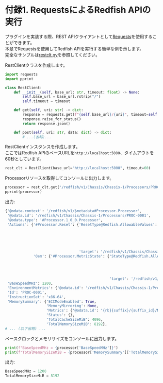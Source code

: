 # 付録1. RequestsによるRedfish APIの実行

プラグインを実装する際、REST APIクライアントとして[Requests](https://requests.readthedocs.io/en/latest/)を使用することができます。  
本章でRequestsを使用してRedfish APIを実行する簡単な例を示します。  
完全なサンプルは[restclt.py](../../samples/oob-sample-plugin/oob_sample/restclt.py)を参照してください。

RestClientクラスを作成します。

``` python
import requests
import pprint

class RestClient:
    def __init__(self, base_url: str, timeout: float) -> None:
        self.base_url = base_url.rstrip("/")
        self.timeout = timeout

    def get(self, uri: str) -> dict:
        response = requests.get(f"{self.base_url}/{uri}", timeout=self.timeout)
        response.raise_for_status()
        return response.json()

    def post(self, uri: str, data: dict) -> dict:
        # ...(省略)...
```

RestClientインスタンスを作成します。  
ここではRedfish APIのベースURLを`http://localhost:5000`、タイムアウトを60秒としています。

``` python
rest_clt = RestClient(base_url="http://localhost:5000", timeout=60)
```

Processorリソースを取得してコンソールに出力します。

``` python
processor = rest_clt.get("/redfish/v1/Chassis/Chassis-1/Processors/PROC-0001")
pprint(processor)
```

出力:

``` python
{'@odata.context': '/redfish/v1/$metadata#Processor.Processor',
 '@odata.id': '/redfish/v1/Chassis/Chassis-1/Processors/PROC-0001',
 '@odata.type': '#Processor.1_0_0.Processor',
 'Actions': {'#Processor.Reset': {'ResetType@Redfish.AllowableValues': ['On',
                                                                        'ForceOff',
                                                                        'GracefulShutdown',
                                                                        'GracefulRestart',
                                                                        'ForceRestart',
                                                                        'ForceOn'],
                                  'target': '/redfish/v1/Chassis/Chassis-1/Processors/PROC-0001/Actions/Processor.Reset'},
             'Oem': {'#Processor.MetricState': {'StateType@Redfish.AllowableValues': ['off',
                                                                                      'steady',
                                                                                      'low',
                                                                                      'high',
                                                                                      'action'],
                                                'target': '/redfish/v1/Chassis/Chassis-1/Processors/PROC-0001/Actions/Processor.MetricState'}}},
 'BaseSpeedMHz': 1200,
 'EnvironmentMetrics': {'@odata.id': '/redfish/v1/Chassis/Chassis-1/Processors/PROC-0001/EnvironmentMetrics'},
 'Id': 'PROC-0001',
 'InstructionSet': 'x86-64',
 'MemorySummary': {'ECCModeEnabled': True,
                   'MemoryMirroring': None,
                   'Metrics': {'@odata.id': '{rb}{suffix}/{suffix_id}/Memory/{memory_id}/MemoryMetrics'},
                   'Status': {},
                   'TotalCacheSizeMiB': 4096,
                   'TotalMemorySizeMiB': 8192},
# ... (以下省略) ...
```

ベースクロックとメモリサイズをコンソールに出力します。

``` python
print(f"BaseSpeedMHz = {processor['BaseSpeedMHz']}")
print(f"TotalMemorySizeMiB = {processor['MemorySummary']['TotalMemorySizeMiB']}")
```

出力:

``` python
BaseSpeedMHz = 1200
TotalMemorySizeMiB = 8192
```

